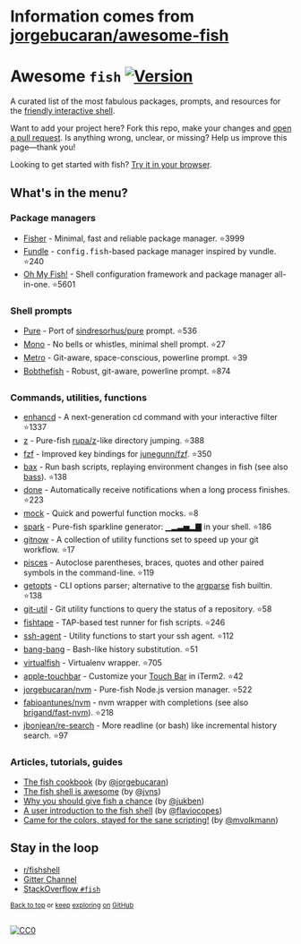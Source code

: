 # Information comes from [jorgebucaran/awesome-fish](https://github.com/jorgebucaran/awesome-fish)
# Awesome `fish` [![Version](https://img.shields.io/github/tag/fish-shell/fish-shell.svg?label=&color=0080FF)](https://github.com/fish-shell/fish-shell/releases/latest)

A curated list of the most fabulous packages, prompts, and resources for the <a href="https://github.com/fish-shell/fish-shell" title="fish">friendly interactive shell</a>.

Want to add your project here? Fork this repo, make your changes and [open a pull request](https://github.com/jorgebucaran/awesome-fish/fork). Is anything wrong, unclear, or missing? Help us improve this page—thank you!

Looking to get started with fish? [Try it in your browser](https://rootnroll.com/d/fish-shell).

## What's in the menu?

### Package managers

- [Fisher](https://github.com/jorgebucaran/fisher) - Minimal, fast and reliable package manager. :star:3999
- [Fundle](https://github.com/danhper/fundle) - <samp>config.fish</samp>-based package manager inspired by vundle. :star:240
- [Oh My Fish!](https://github.com/oh-my-fish/oh-my-fish) - Shell configuration framework and package manager all-in-one. :star:5601

### Shell prompts

- [Pure](https://github.com/rafaelrinaldi/pure) - Port of [sindresorhus/pure](https://github.com/sindresorhus/pure) prompt. :star:536
- [Mono](https://github.com/fishpkg/fish-prompt-mono) - No bells or whistles, minimal shell prompt. :star:27
- [Metro](https://github.com/fishpkg/fish-prompt-metro) - Git-aware, space-conscious, powerline prompt. :star:39
- [Bobthefish](https://github.com/oh-my-fish/theme-bobthefish) - Robust, git-aware, powerline prompt. :star:874

### Commands, utilities, functions

- [enhancd](https://github.com/b4b4r07/enhancd) - A next-generation cd command with your interactive filter :star:1337
- [z](https://github.com/jethrokuan/z) - Pure-fish [rupa/z](https://github.com/rupa/z)-like directory jumping. :star:388
- [fzf](https://github.com/jethrokuan/fzf) - Improved key bindings for [junegunn/fzf](https://github.com/junegunn/fzf). :star:350
- [bax](https://github.com/jorgebucaran/fish-bax) - Run bash scripts, replaying environment changes in fish (see also [bass](https://github.com/edc/bass)). :star:138
- [done](https://github.com/franciscolourenco/done) - Automatically receive notifications when a long process finishes. :star:223
- [mock](https://github.com/matchai/fish-mock) - Quick and powerful function mocks. :star:8
- [spark](https://github.com/jorgebucaran/fish-spark) - Pure-fish sparkline generator: ▁▂▃▅▂▇ in your shell. :star:186
- [gitnow](https://github.com/joseluisq/gitnow) - A collection of utility functions set to speed up your git workflow. :star:17
- [pisces](https://github.com/laughedelic/pisces) - Autoclose parentheses, braces, quotes and other paired symbols in the command-line. :star:119
- [getopts](https://github.com/jorgebucaran/fish-getopts) - CLI options parser; alternative to the [argparse](https://fishshell.com/docs/current/commands.html#argparse) fish builtin. :star:138
- [git-util](https://github.com/fishpkg/fish-git-util) - Git utility functions to query the status of a repository. :star:58
- [fishtape](https://github.com/jorgebucaran/fishtape) - TAP-based test runner for fish scripts. :star:246
- [ssh-agent](https://github.com/danhper/fish-ssh-agent) - Utility functions to start your ssh agent. :star:112
- [bang-bang](https://github.com/oh-my-fish/plugin-bang-bang) - Bash-like history substitution. :star:51
- [virtualfish](https://github.com/adambrenecki/virtualfish) - Virtualenv wrapper. :star:705
- [apple-touchbar](https://github.com/rodrigobdz/fish-apple-touchbar) - Customize your [Touch Bar](https://developer.apple.com/design/human-interface-guidelines/macos/touch-bar/touch-bar-overview) in iTerm2. :star:42
- [jorgebucaran/nvm](https://github.com/jorgebucaran/fish-nvm) - Pure-fish Node.js version manager. :star:522
- [fabioantunes/nvm](https://github.com/FabioAntunes/fish-nvm) - nvm wrapper with completions (see also [brigand/fast-nvm](https://github.com/brigand/fast-nvm-fish)). :star:218
- [jbonjean/re-search](https://github.com/jbonjean/re-search) - More readline (or bash) like incremental history search. :star:97

### Articles, tutorials, guides

- [The fish cookbook](https://github.com/jorgebucaran/fish-cookbook) (by [@jorgebucaran](https://github.com/jorgebucaran))
- [The fish shell is awesome](https://jvns.ca/blog/2017/04/23/the-fish-shell-is-awesome/) (by [@jvns](https://github.com/jvns))
- [Why you should give fish a chance](https://dev.to/jukben/why-you-should-give-a-chance-to-fish-shell-5a0l) (by [@jukben](https://github.com/jukben))
- [A user introduction to the fish shell](https://flaviocopes.com/fish-shell/) (by [@flaviocopes](https://github.com/flaviocopes))
- [Came for the colors, stayed for the sane scripting!](https://mvolkmann.github.io/fish-article/) (by [@mvolkmann](https://github.com/mvolkmann))

## Stay in the loop

- [r/fishshell](https://www.reddit.com/r/fishshell)
- [Gitter Channel](https://gitter.im/fish-shell/fish-shell)
- [StackOverflow `#fish`](https://stackoverflow.com/questions/tagged/fish)

<sup>[Back to top](#awesome-fish-) or [keep](https://github.com/topics/fish-shell) [exploring](https://github.com/topics/fish-packages) [on](https://github.com/topics/fish) [GitHub](https://github.com/topics/fish-prompt)</sup>

<h2></h2>

[![CC0](http://mirrors.creativecommons.org/presskit/buttons/88x31/svg/cc-zero.svg)](https://creativecommons.org/publicdomain/zero/1.0/)

